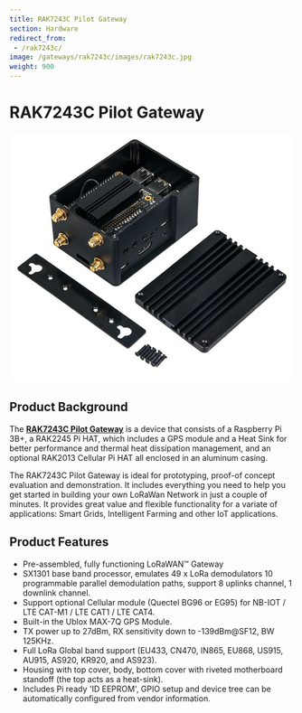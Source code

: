 ```yaml
---
title: RAK7243C Pilot Gateway
section: Hardware
redirect_from:
 - /rak7243c/
image: /gateways/rak7243c/images/rak7243c.jpg
weight: 900
---
```

# RAK7243C Pilot Gateway

![Figure 1: RAK7243C Pilot Gateway](images/rak7243c.jpg)

## Product Background

The [**RAK7243C Pilot Gateway**](https://store.rakwireless.com/products/rak7243c-pilot-gateway) is a device that consists of a Raspberry Pi 3B+, a RAK2245 Pi HAT, which includes a GPS module and a Heat Sink for better performance and thermal heat dissipation management, and an optional RAK2013 Cellular Pi HAT all enclosed in an aluminum casing.

The RAK7243C Pilot Gateway is ideal for prototyping, proof-of concept evaluation and demonstration. It includes everything you need to help you get started in building your own LoRaWan Network in just a couple of minutes. It provides great value and flexible functionality for a variate of applications: Smart Grids, Intelligent Farming and other IoT applications.

## Product Features
* Pre-assembled, fully functioning LoRaWAN™ Gateway
* SX1301 base band processor, emulates 49 x LoRa demodulators 10 programmable parallel demodulation paths, support 8 uplinks channel, 1 downlink channel.
* Support optional Cellular module (Quectel BG96 or EG95) for NB-IOT / LTE CAT-M1 / LTE CAT1 / LTE CAT4.
* Built-in the Ublox MAX-7Q GPS Module.
* TX power up to 27dBm, RX sensitivity down to -139dBm@SF12, BW 125KHz.
* Full LoRa Global band support (EU433, CN470, IN865, EU868, US915, AU915, AS920, KR920, and AS923).
* Housing with top cover, body, bottom cover with riveted motherboard standoff (the top acts as a heat-sink).
* Includes Pi ready 'ID EEPROM', GPIO setup and device tree can be automatically configured from vendor information.

